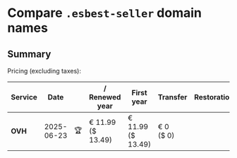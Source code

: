 # Compare `.esbest-seller` domain names

## Summary

Pricing (excluding taxes):

| Service | Date |  | / Renewed year | First year | Transfer | Restoration |
|--|--|--|--|--|--|--|
| **OVH** | 2025-06-23 | 🏆 | € 11.99<br>($ 13.49) | € 11.99<br>($ 13.49) | € 0<br>($ 0) |  |
